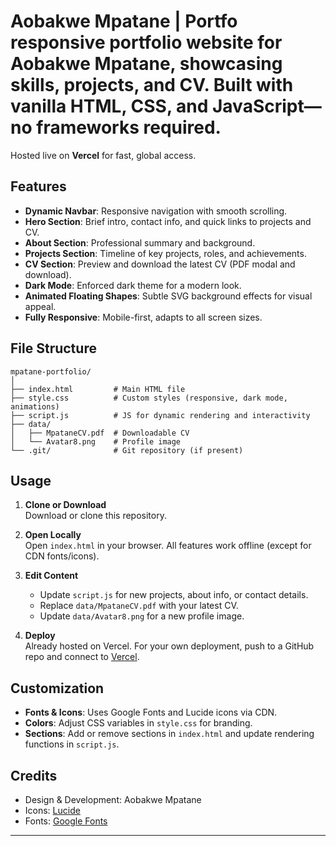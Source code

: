 # Aobakwe Mpatane | Portfo responsive portfolio website for Aobakwe Mpatane, showcasing skills, projects, and CV. Built with vanilla HTML, CSS, and JavaScript—no frameworks required.

Hosted live on **Vercel** for fast, global access.

## Features

- **Dynamic Navbar**: Responsive navigation with smooth scrolling.
- **Hero Section**: Brief intro, contact info, and quick links to projects and CV.
- **About Section**: Professional summary and background.
- **Projects Section**: Timeline of key projects, roles, and achievements.
- **CV Section**: Preview and download the latest CV (PDF modal and download).
- **Dark Mode**: Enforced dark theme for a modern look.
- **Animated Floating Shapes**: Subtle SVG background effects for visual appeal.
- **Fully Responsive**: Mobile-first, adapts to all screen sizes.

## File Structure

```
mpatane-portfolio/
│
├── index.html         # Main HTML file
├── style.css          # Custom styles (responsive, dark mode, animations)
├── script.js          # JS for dynamic rendering and interactivity
├── data/
│   ├── MpataneCV.pdf  # Downloadable CV
│   └── Avatar8.png    # Profile image
└── .git/              # Git repository (if present)
```

## Usage

1. **Clone or Download**  
   Download or clone this repository.

2. **Open Locally**  
   Open `index.html` in your browser. All features work offline (except for CDN fonts/icons).

3. **Edit Content**  
   - Update `script.js` for new projects, about info, or contact details.
   - Replace `data/MpataneCV.pdf` with your latest CV.
   - Update `data/Avatar8.png` for a new profile image.

4. **Deploy**  
   Already hosted on Vercel. For your own deployment, push to a GitHub repo and connect to [Vercel](https://vercel.com/).

## Customization

- **Fonts & Icons**: Uses Google Fonts and Lucide icons via CDN.
- **Colors**: Adjust CSS variables in `style.css` for branding.
- **Sections**: Add or remove sections in `index.html` and update rendering functions in `script.js`.

## Credits

- Design & Development: Aobakwe Mpatane
- Icons: [Lucide](https://lucide.dev/)
- Fonts: [Google Fonts](https://fonts.google.com/)

---

